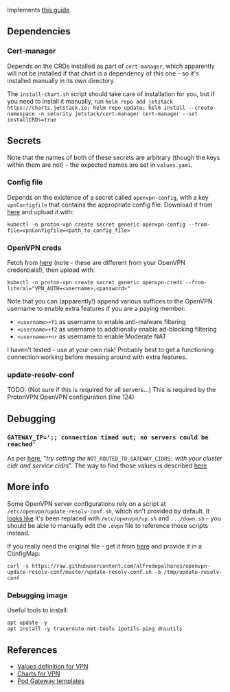 Implements [this guide](https://docs.k8s-at-home.com/guides/pod-gateway/).


## Dependencies

### Cert-manager

Depends on the CRDs installed as part of `cert-manager`, which apparently will not be installed if that chart is a dependency of this one - so it's installed manually in its own directory.

The `install-chart.sh` script should take care of installation for you, but if you need to install it manually, run `helm repo add jetstack https://charts.jetstack.io; helm repo update; helm install --create-namespace -n security jetstack/cert-manager cert-manager --set installCRDs=true`

## Secrets

Note that the names of both of these secrets are arbitrary (though the keys within them are not) - the expected names are set in `values.yaml`.

### Config file

Depends on the existence of a secret called `openvpn-config`, with a key `vpnConfigfile` that contains the appropriate config file. Download it from [here](https://account.protonvpn.com/downloads) and upload it with:

```
kubectl -n proton-vpn create secret generic openvpn-config --from-file=vpnConfigfile=<path_to_config_file>
```

### OpenVPN creds

Fetch from [here](https://account.protonvpn.com/account) (note - these are different from your OpenVPN credentials!), then upload with:

```
kubectl -n proton-vpn create secret generic openvpn-creds --from-literal="VPN_AUTH=<username>;<password>"
```

Note that you can (apparently!) append various suffices to the OpenVPN username to enable extra features if you are a paying member:

* `<username>+f1` as username to enable anti-malware filtering
* `<username>+f2` as username to additionally enable ad-blocking filtering
* `<username>+nr` as username to enable Moderate NAT

I haven't tested - use at your own risk! Probably best to get a functioning connection working before messing around with extra features.

### update-resolv-conf

TODO: (Not sure if this is required for all servers...) This is required by the ProtonVPN OpenVPN configuration (line 124)

## Debugging

### `GATEWAY_IP=';; connection timed out; no servers could be reached'`

As per [here](https://docs.k8s-at-home.com/guides/pod-gateway/#routed-pod-fails-to-init), "_try setting the_ `NOT_ROUTED_TO_GATEWAY_CIDRS:` _with your cluster cidr and service cidrs_". The way to find those values is described [here](https://stackoverflow.com/questions/44190607/how-do-you-find-the-cluster-service-cidr-of-a-kubernetes-cluster)

## More info

Some OpenVPN server configurations rely on a script at `/etc/openvpn/update-resolv-conf.sh`, which isn't provided by default. It [looks like](https://github.com/dperson/openvpn-client/issues/90) it's been replaced with `/etc/openvpn/up.sh` and `.../down.sh` - you should be able to manually edit the `.ovpn` file to reference those scripts instead.

If you really need the original file - get it from [here](https://github.com/alfredopalhares/openvpn-update-resolv-conf) and provide it in a ConfigMap:

```
curl -s https://raw.githubusercontent.com/alfredopalhares/openvpn-update-resolv-conf/master/update-resolv-conf.sh -o /tmp/update-resolv-conf
```

### Debugging image

Useful tools to install:

```
apt update -y
apt install -y traceroute net-tools iputils-ping dnsutils
```

## References

* [Values definition for VPN](https://github.com/k8s-at-home/library-charts/blob/2b4e0aa1ef5f8c6ef4ac14c2335fc9a008394ed6/charts/stable/common/values.yaml#L479)
* [Charts for VPN](https://github.com/k8s-at-home/library-charts/tree/2b4e0aa1ef5f8c6ef4ac14c2335fc9a008394ed6/charts/stable/common/templates/addons/vpn)
* [Pod Gateway templates](https://github.com/k8s-at-home/charts/tree/master/charts/stable/pod-gateway/templates)
